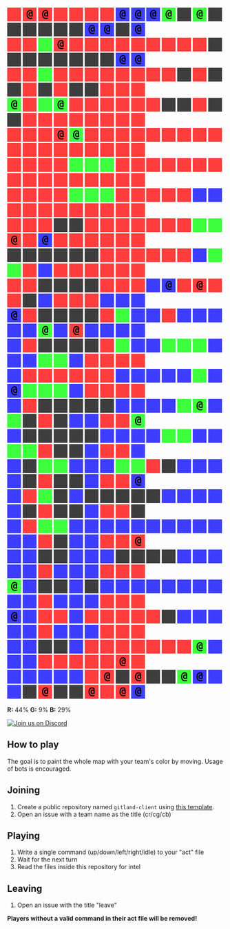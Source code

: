 ![](icons/ur) ![](icons/cr) ![](icons/cr) ![](icons/ur) ![](icons/ur) ![](icons/ur) ![](icons/ur) ![](icons/cb) ![](icons/cb) ![](icons/cb) ![](icons/cg) ![](icons/ux) ![](icons/cg) ![](icons/ux) ![](icons/ux) ![](icons/ux) ![](icons/ux) ![](icons/ux) ![](icons/ux) ![](icons/cb) ![](icons/cb) ![](icons/ux) ![](icons/cb)  
![](icons/ur) ![](icons/ur) ![](icons/ug) ![](icons/cr) ![](icons/ur) ![](icons/ur) ![](icons/ur) ![](icons/ur) ![](icons/ur) ![](icons/ur) ![](icons/ur) ![](icons/ur) ![](icons/ur) ![](icons/ux) ![](icons/ux) ![](icons/ux) ![](icons/ux) ![](icons/ux) ![](icons/ux) ![](icons/ux) ![](icons/ux) ![](icons/cb) ![](icons/cb)  
![](icons/ur) ![](icons/ur) ![](icons/ug) ![](icons/ur) ![](icons/ur) ![](icons/ur) ![](icons/ur) ![](icons/ur) ![](icons/ur) ![](icons/ur) ![](icons/ur) ![](icons/ux) ![](icons/ur) ![](icons/ux) ![](icons/ux) ![](icons/ur) ![](icons/ux) ![](icons/ur) ![](icons/ux) ![](icons/ux) ![](icons/ur) ![](icons/ur) ![](icons/ur)  
![](icons/cg) ![](icons/ur) ![](icons/ug) ![](icons/cg) ![](icons/ur) ![](icons/ur) ![](icons/ur) ![](icons/ur) ![](icons/ur) ![](icons/ur) ![](icons/ux) ![](icons/ux) ![](icons/ur) ![](icons/ux) ![](icons/ux) ![](icons/ur) ![](icons/ur) ![](icons/ur) ![](icons/ur) ![](icons/ur) ![](icons/ur) ![](icons/ur) ![](icons/ur)  
![](icons/ur) ![](icons/ur) ![](icons/ur) ![](icons/cr) ![](icons/cg) ![](icons/ur) ![](icons/ur) ![](icons/ur) ![](icons/ur) ![](icons/ur) ![](icons/ur) ![](icons/ur) ![](icons/ur) ![](icons/ur) ![](icons/ur) ![](icons/ur) ![](icons/ur) ![](icons/ur) ![](icons/ur) ![](icons/ur) ![](icons/ur) ![](icons/ur) ![](icons/ur)  
![](icons/ur) ![](icons/ur) ![](icons/ur) ![](icons/ur) ![](icons/ug) ![](icons/ug) ![](icons/ug) ![](icons/ur) ![](icons/ur) ![](icons/ur) ![](icons/ur) ![](icons/ur) ![](icons/ur) ![](icons/ur) ![](icons/ur) ![](icons/ur) ![](icons/ur) ![](icons/ur) ![](icons/ur) ![](icons/ur) ![](icons/ur) ![](icons/ur) ![](icons/ur)  
![](icons/ur) ![](icons/ur) ![](icons/ur) ![](icons/ur) ![](icons/ug) ![](icons/ug) ![](icons/ug) ![](icons/ur) ![](icons/ur) ![](icons/ur) ![](icons/ur) ![](icons/ur) ![](icons/ub) ![](icons/ub) ![](icons/ur) ![](icons/ur) ![](icons/ur) ![](icons/ur) ![](icons/ur) ![](icons/ur) ![](icons/ur) ![](icons/ur) ![](icons/ur)  
![](icons/ur) ![](icons/ur) ![](icons/ur) ![](icons/ux) ![](icons/ux) ![](icons/ur) ![](icons/ur) ![](icons/ur) ![](icons/ur) ![](icons/ur) ![](icons/ur) ![](icons/ur) ![](icons/ug) ![](icons/ug) ![](icons/cr) ![](icons/ur) ![](icons/cb) ![](icons/ur) ![](icons/ur) ![](icons/ur) ![](icons/ur) ![](icons/ur) ![](icons/ur)  
![](icons/ux) ![](icons/ux) ![](icons/ux) ![](icons/ux) ![](icons/ux) ![](icons/ux) ![](icons/ur) ![](icons/ur) ![](icons/ur) ![](icons/ur) ![](icons/ur) ![](icons/ur) ![](icons/ub) ![](icons/ug) ![](icons/ug) ![](icons/ur) ![](icons/ub) ![](icons/ur) ![](icons/ur) ![](icons/ur) ![](icons/ur) ![](icons/ur) ![](icons/ur)  
![](icons/ur) ![](icons/ur) ![](icons/ux) ![](icons/ux) ![](icons/ux) ![](icons/ux) ![](icons/ur) ![](icons/ur) ![](icons/ur) ![](icons/ub) ![](icons/cb) ![](icons/ur) ![](icons/cr) ![](icons/ur) ![](icons/ur) ![](icons/ux) ![](icons/ub) ![](icons/ur) ![](icons/ur) ![](icons/ur) ![](icons/ub) ![](icons/ub) ![](icons/ub)  
![](icons/cb) ![](icons/ur) ![](icons/ux) ![](icons/ux) ![](icons/ux) ![](icons/ux) ![](icons/ur) ![](icons/ug) ![](icons/ub) ![](icons/ub) ![](icons/ur) ![](icons/ub) ![](icons/ub) ![](icons/ub) ![](icons/ub) ![](icons/ub) ![](icons/cg) ![](icons/ub) ![](icons/cr) ![](icons/ub) ![](icons/ub) ![](icons/ub) ![](icons/ub)  
![](icons/ub) ![](icons/ur) ![](icons/ux) ![](icons/ux) ![](icons/ux) ![](icons/ux) ![](icons/ur) ![](icons/ug) ![](icons/ub) ![](icons/ub) ![](icons/ug) ![](icons/ug) ![](icons/ug) ![](icons/ub) ![](icons/ub) ![](icons/ub) ![](icons/ug) ![](icons/ug) ![](icons/ub) ![](icons/ur) ![](icons/ur) ![](icons/ur) ![](icons/ur)  
![](icons/ub) ![](icons/ur) ![](icons/ur) ![](icons/ur) ![](icons/ur) ![](icons/ur) ![](icons/ur) ![](icons/ub) ![](icons/ub) ![](icons/ub) ![](icons/ub) ![](icons/ub) ![](icons/ug) ![](icons/ub) ![](icons/cb) ![](icons/ug) ![](icons/ug) ![](icons/ug) ![](icons/ub) ![](icons/ur) ![](icons/ur) ![](icons/ur) ![](icons/ur)  
![](icons/ub) ![](icons/ur) ![](icons/ux) ![](icons/ux) ![](icons/ux) ![](icons/ux) ![](icons/ux) ![](icons/ub) ![](icons/ub) ![](icons/ub) ![](icons/ub) ![](icons/ug) ![](icons/cg) ![](icons/ub) ![](icons/ug) ![](icons/ux) ![](icons/ur) ![](icons/ux) ![](icons/ub) ![](icons/ub) ![](icons/ur) ![](icons/ur) ![](icons/cg)  
![](icons/ub) ![](icons/ux) ![](icons/ux) ![](icons/ux) ![](icons/ux) ![](icons/ux) ![](icons/ub) ![](icons/ub) ![](icons/ub) ![](icons/ub) ![](icons/ug) ![](icons/ug) ![](icons/ub) ![](icons/ub) ![](icons/ug) ![](icons/ug) ![](icons/ur) ![](icons/ux) ![](icons/ux) ![](icons/ub) ![](icons/ur) ![](icons/ur) ![](icons/ub)  
![](icons/ub) ![](icons/ux) ![](icons/ug) ![](icons/ug) ![](icons/ub) ![](icons/ub) ![](icons/ub) ![](icons/ug) ![](icons/ug) ![](icons/ur) ![](icons/ux) ![](icons/ub) ![](icons/ub) ![](icons/ub) ![](icons/ub) ![](icons/ux) ![](icons/ur) ![](icons/ux) ![](icons/ux) ![](icons/ub) ![](icons/ur) ![](icons/ur) ![](icons/cb)  
![](icons/ub) ![](icons/ur) ![](icons/ug) ![](icons/ux) ![](icons/ub) ![](icons/ux) ![](icons/ux) ![](icons/ux) ![](icons/ux) ![](icons/ux) ![](icons/ub) ![](icons/ub) ![](icons/ub) ![](icons/ub) ![](icons/ub) ![](icons/ux) ![](icons/ur) ![](icons/ux) ![](icons/ux) ![](icons/ub) ![](icons/ur) ![](icons/ur) ![](icons/ux)  
![](icons/ub) ![](icons/ur) ![](icons/ug) ![](icons/ug) ![](icons/ub) ![](icons/ub) ![](icons/ub) ![](icons/ub) ![](icons/ub) ![](icons/ub) ![](icons/ub) ![](icons/ub) ![](icons/ub) ![](icons/ub) ![](icons/ub) ![](icons/ub) ![](icons/ur) ![](icons/ux) ![](icons/ub) ![](icons/ub) ![](icons/ur) ![](icons/ur) ![](icons/cr)  
![](icons/ub) ![](icons/ub) ![](icons/ux) ![](icons/ux) ![](icons/ub) ![](icons/ub) ![](icons/ub) ![](icons/ux) ![](icons/ux) ![](icons/ux) ![](icons/ux) ![](icons/ub) ![](icons/ub) ![](icons/ub) ![](icons/ub) ![](icons/ub) ![](icons/ur) ![](icons/ub) ![](icons/ub) ![](icons/ub) ![](icons/ur) ![](icons/ur) ![](icons/ur)  
![](icons/cg) ![](icons/ub) ![](icons/ux) ![](icons/ux) ![](icons/ub) ![](icons/ux) ![](icons/ub) ![](icons/ub) ![](icons/ub) ![](icons/ub) ![](icons/ub) ![](icons/ub) ![](icons/ub) ![](icons/ub) ![](icons/ub) ![](icons/ub) ![](icons/ur) ![](icons/ub) ![](icons/ub) ![](icons/ub) ![](icons/ur) ![](icons/ur) ![](icons/ur)  
![](icons/cb) ![](icons/ub) ![](icons/ur) ![](icons/ur) ![](icons/ub) ![](icons/ur) ![](icons/ur) ![](icons/ur) ![](icons/ur) ![](icons/ur) ![](icons/ux) ![](icons/ub) ![](icons/ub) ![](icons/ub) ![](icons/ub) ![](icons/ub) ![](icons/ur) ![](icons/ub) ![](icons/ub) ![](icons/ub) ![](icons/ur) ![](icons/ur) ![](icons/ur)  
![](icons/ub) ![](icons/ub) ![](icons/ux) ![](icons/ux) ![](icons/ub) ![](icons/ur) ![](icons/ur) ![](icons/ur) ![](icons/ur) ![](icons/ur) ![](icons/ur) ![](icons/ur) ![](icons/cg) ![](icons/ub) ![](icons/ub) ![](icons/ub) ![](icons/ur) ![](icons/ur) ![](icons/ur) ![](icons/ur) ![](icons/ur) ![](icons/cr) ![](icons/ur)  
![](icons/ub) ![](icons/ub) ![](icons/ub) ![](icons/ub) ![](icons/ub) ![](icons/ur) ![](icons/cr) ![](icons/ux) ![](icons/cr) ![](icons/ux) ![](icons/ux) ![](icons/cg) ![](icons/cb) ![](icons/ub) ![](icons/ub) ![](icons/ux) ![](icons/cr) ![](icons/ux) ![](icons/ux) ![](icons/cr) ![](icons/ur) ![](icons/cr) ![](icons/cb)

**R:** 44% **G:** 9% **B:** 29%
  
  
<a href="https://discord.gg/vSk8CJj">
  <img src="https://i.imgur.com/YNyTNuw.png" alt="Join us on Discord" height="64"/>
</a>

## How to play

The goal is to paint the whole map with your team's color by moving. Usage of bots is encouraged.

## Joining
1. Create a public repository named `gitland-client` using [this template](https://github.com/Richienb/gitland-client-boilerplate/generate).
2. Open an issue with a team name as the title (cr/cg/cb)

## Playing
1. Write a single command (up/down/left/right/idle) to your "act" file
2. Wait for the next turn
3. Read the files inside this repository for intel

## Leaving
1. Open an issue with the title "leave"

**Players without a valid command in their act file will be removed!**

